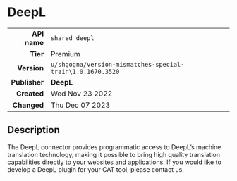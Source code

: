 # DeepL
| | |
|-:|-|
|**API name**|`shared_deepl`|
|**Tier**|Premium|
|**Version**|`u/shgogna/version-mismatches-special-train\1.0.1670.3520`|
|**Publisher**|**DeepL**|
|**Created**|Wed Nov 23 2022|
|**Changed**|Thu Dec 07 2023|

## Description
The DeepL connector provides programmatic access to DeepL’s machine translation technology, making it possible to bring high quality translation capabilities directly to your websites and applications. If you would like to develop a DeepL plugin for your CAT tool, please contact us.
